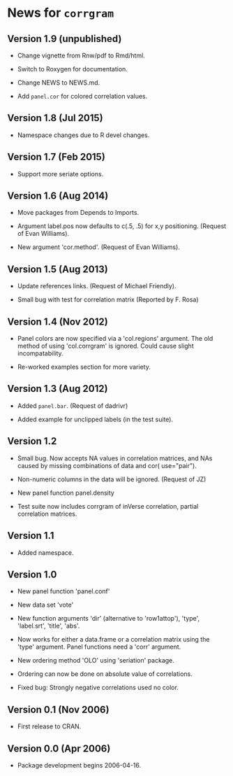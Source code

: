 # News for `corrgram`

## Version 1.9 (unpublished)

* Change vignette from Rnw/pdf to Rmd/html.

* Switch to Roxygen for documentation.

* Change NEWS to NEWS.md.

* Add `panel.cor` for colored correlation values.

## Version 1.8 (Jul 2015)

* Namespace changes due to R devel changes.

## Version 1.7 (Feb 2015)

* Support more seriate options.

## Version 1.6 (Aug 2014)

* Move packages from Depends to Imports.

* Argument label.pos now defaults to c(.5, .5) for x,y positioning. (Request
  of Evan Williams).

* New argument 'cor.method'. (Request of Evan Williams).

## Version 1.5 (Aug 2013)

* Update references links.  (Request of Michael Friendly).

* Small bug with test for correlation matrix (Reported by F. Rosa)

## Version 1.4 (Nov 2012)

* Panel colors are now specified via a 'col.regions' argument.  The old
  method of using 'col.corrgram' is ignored. Could cause slight
  incompatability.

* Re-worked examples section for more variety.

## Version 1.3 (Aug 2012)

* Added `panel.bar`.  (Request of dadrivr)

* Added example for unclipped labels (in the test suite).

## Version 1.2

* Small bug.  Now accepts NA values in correlation matrices, and
  NAs caused by missing combinations of data and cor( use="pair").

* Non-numeric columns in the data will be ignored. (Request of JZ)

* New panel function panel.density

* Test suite now includes corrgram of inVerse correlation, partial
  correlation matrices.

## Version 1.1

* Added namespace.

## Version 1.0

* New panel function 'panel.conf'

* New data set 'vote'

* New function arguments 'dir' (alternative to 'row1attop'), 'type',
  'label.srt', 'title', 'abs'.

* Now works for either a data.frame or a correlation matrix using the
	'type' argument.  Panel functions need a 'corr' argument.

* New ordering method 'OLO' using 'seriation' package.

* Ordering can now be done on absolute value of correlations.

* Fixed bug: Strongly negative correlations used no color.

## Version 0.1 (Nov 2006)

* First release to CRAN.

## Version 0.0  (Apr 2006)

* Package development begins 2006-04-16.
